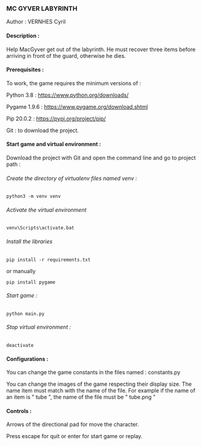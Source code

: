 ### MC GYVER LABYRINTH

Author : VERNHES Cyril

#### Description :

Help MacGyver get out of the labyrinth. 
He must recover three items before arriving in front of the guard,
otherwise he dies.

#### Prerequisites :

To work, the game requires the minimum versions of : 

Python 3.8 : https://www.python.org/downloads/

Pygame 1.9.6 : https://www.pygame.org/download.shtml

Pip 20.0.2 : https://pypi.org/project/pip/

Git : to download the project.

#### Start game and virtual environment : 

Download the project with Git and open the command line and go to project path :

###### Create the directory of virtualenv files named venv :
`python3 -m venv venv`

###### Activate the virtual environment
`venv\Scripts\activate.bat`

###### Install the libraries
`pip install -r requirements.txt`

or manually

 `pip install pygame`

###### Start game :
`python main.py`

###### Stop virtual environment :
`deactivate`

#### Configurations :

You can change the game constants in the files named : constants.py

You can change the images of the game respecting their display size.
The name item must match with the name of the file. 
For example if the name of an item is " tube ", the name of the file must be " tube.png "

#### Controls :

Arrows of the directional pad for move the character.

Press escape for quit or enter for start game or replay.

